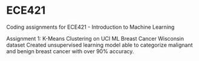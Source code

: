 # ECE421
Coding assignments for ECE421 - Introduction to Machine Learning

Assignment 1: K-Means Clustering on UCI ML Breast Cancer Wisconsin dataset
      Created unsupervised learning model able to categorize malignant and benign breast cancer with over 90% accuracy.
